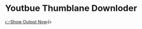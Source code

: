 <h1>Youtbue Thumblane Downloder</h1>
<a href="https://maxx74.github.io/yt-downloder/">👉Show Output Now</a>👍
